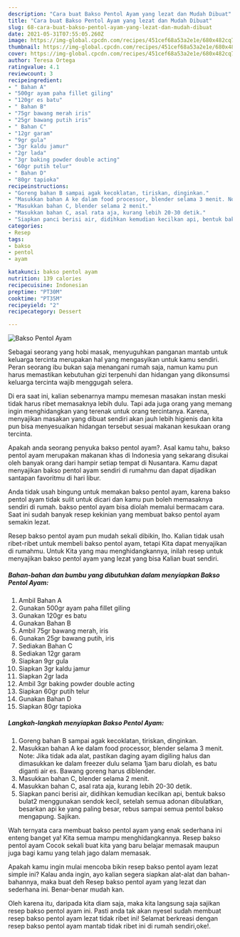 ```yaml
---
description: "Cara buat Bakso Pentol Ayam yang lezat dan Mudah Dibuat"
title: "Cara buat Bakso Pentol Ayam yang lezat dan Mudah Dibuat"
slug: 68-cara-buat-bakso-pentol-ayam-yang-lezat-dan-mudah-dibuat
date: 2021-05-31T07:55:05.260Z
image: https://img-global.cpcdn.com/recipes/451cef68a53a2e1e/680x482cq70/bakso-pentol-ayam-foto-resep-utama.jpg
thumbnail: https://img-global.cpcdn.com/recipes/451cef68a53a2e1e/680x482cq70/bakso-pentol-ayam-foto-resep-utama.jpg
cover: https://img-global.cpcdn.com/recipes/451cef68a53a2e1e/680x482cq70/bakso-pentol-ayam-foto-resep-utama.jpg
author: Teresa Ortega
ratingvalue: 4.1
reviewcount: 3
recipeingredient:
- " Bahan A"
- "500gr ayam paha fillet giling"
- "120gr es batu"
- " Bahan B"
- "75gr bawang merah iris"
- "25gr bawang putih iris"
- " Bahan C"
- "12gr garam"
- "9gr gula"
- "3gr kaldu jamur"
- "2gr lada"
- "3gr baking powder double acting"
- "60gr putih telur"
- " Bahan D"
- "80gr tapioka"
recipeinstructions:
- "Goreng bahan B sampai agak kecoklatan, tiriskan, dinginkan."
- "Masukkan bahan A ke dalam food processor, blender selama 3 menit. Note: Jika tidak ada alat, pastikan daging ayam digiling halus dan dimasukkan ke dalam freezer dulu selama 1jam baru diolah, es batu diganti air es. Bawang goreng harus diblender."
- "Masukkan bahan C, blender selama 2 menit."
- "Masukkan bahan C, asal rata aja, kurang lebih 20-30 detik."
- "Siapkan panci berisi air, didihkan kemudian kecilkan api, bentuk bakso bulat2 menggunakan sendok kecil, setelah semua adonan dibulatkan, besarkan api ke yang paling besar, rebus sampai semua pentol bakso mengapung. Sajikan."
categories:
- Resep
tags:
- bakso
- pentol
- ayam

katakunci: bakso pentol ayam 
nutrition: 139 calories
recipecuisine: Indonesian
preptime: "PT30M"
cooktime: "PT35M"
recipeyield: "2"
recipecategory: Dessert

---
```



![Bakso Pentol Ayam](https://img-global.cpcdn.com/recipes/451cef68a53a2e1e/680x482cq70/bakso-pentol-ayam-foto-resep-utama.jpg)

Sebagai seorang yang hobi masak, menyuguhkan panganan mantab untuk keluarga tercinta merupakan hal yang mengasyikan untuk kamu sendiri. Peran seorang ibu bukan saja menangani rumah saja, namun kamu pun harus memastikan kebutuhan gizi terpenuhi dan hidangan yang dikonsumsi keluarga tercinta wajib menggugah selera.

Di era  saat ini, kalian sebenarnya mampu memesan masakan instan meski tidak harus ribet memasaknya lebih dulu. Tapi ada juga orang yang memang ingin menghidangkan yang terenak untuk orang tercintanya. Karena, menyajikan masakan yang dibuat sendiri akan jauh lebih higienis dan kita pun bisa menyesuaikan hidangan tersebut sesuai makanan kesukaan orang tercinta. 



Apakah anda seorang penyuka bakso pentol ayam?. Asal kamu tahu, bakso pentol ayam merupakan makanan khas di Indonesia yang sekarang disukai oleh banyak orang dari hampir setiap tempat di Nusantara. Kamu dapat menyajikan bakso pentol ayam sendiri di rumahmu dan dapat dijadikan santapan favoritmu di hari libur.

Anda tidak usah bingung untuk memakan bakso pentol ayam, karena bakso pentol ayam tidak sulit untuk dicari dan kamu pun boleh memasaknya sendiri di rumah. bakso pentol ayam bisa diolah memalui bermacam cara. Saat ini sudah banyak resep kekinian yang membuat bakso pentol ayam semakin lezat.

Resep bakso pentol ayam pun mudah sekali dibikin, lho. Kalian tidak usah ribet-ribet untuk membeli bakso pentol ayam, tetapi Kita dapat menyajikan di rumahmu. Untuk Kita yang mau menghidangkannya, inilah resep untuk menyajikan bakso pentol ayam yang lezat yang bisa Kalian buat sendiri.

<!--inarticleads1-->

##### Bahan-bahan dan bumbu yang dibutuhkan dalam menyiapkan Bakso Pentol Ayam:

1. Ambil  Bahan A
1. Gunakan 500gr ayam paha fillet giling
1. Gunakan 120gr es batu
1. Gunakan  Bahan B
1. Ambil 75gr bawang merah, iris
1. Gunakan 25gr bawang putih, iris
1. Sediakan  Bahan C
1. Sediakan 12gr garam
1. Siapkan 9gr gula
1. Siapkan 3gr kaldu jamur
1. Siapkan 2gr lada
1. Ambil 3gr baking powder double acting
1. Siapkan 60gr putih telur
1. Gunakan  Bahan D
1. Siapkan 80gr tapioka




<!--inarticleads2-->

##### Langkah-langkah menyiapkan Bakso Pentol Ayam:

1. Goreng bahan B sampai agak kecoklatan, tiriskan, dinginkan.
1. Masukkan bahan A ke dalam food processor, blender selama 3 menit. Note: Jika tidak ada alat, pastikan daging ayam digiling halus dan dimasukkan ke dalam freezer dulu selama 1jam baru diolah, es batu diganti air es. Bawang goreng harus diblender.
1. Masukkan bahan C, blender selama 2 menit.
1. Masukkan bahan C, asal rata aja, kurang lebih 20-30 detik.
1. Siapkan panci berisi air, didihkan kemudian kecilkan api, bentuk bakso bulat2 menggunakan sendok kecil, setelah semua adonan dibulatkan, besarkan api ke yang paling besar, rebus sampai semua pentol bakso mengapung. Sajikan.




Wah ternyata cara membuat bakso pentol ayam yang enak sederhana ini enteng banget ya! Kita semua mampu menghidangkannya. Resep bakso pentol ayam Cocok sekali buat kita yang baru belajar memasak maupun juga bagi kamu yang telah jago dalam memasak.

Apakah kamu ingin mulai mencoba bikin resep bakso pentol ayam lezat simple ini? Kalau anda ingin, ayo kalian segera siapkan alat-alat dan bahan-bahannya, maka buat deh Resep bakso pentol ayam yang lezat dan sederhana ini. Benar-benar mudah kan. 

Oleh karena itu, daripada kita diam saja, maka kita langsung saja sajikan resep bakso pentol ayam ini. Pasti anda tak akan nyesel sudah membuat resep bakso pentol ayam lezat tidak ribet ini! Selamat berkreasi dengan resep bakso pentol ayam mantab tidak ribet ini di rumah sendiri,oke!.

